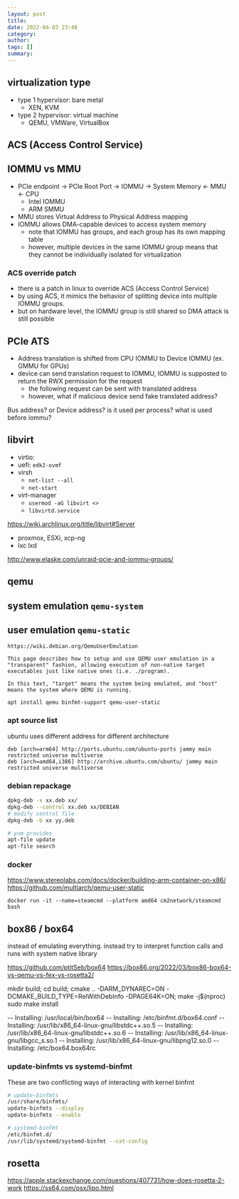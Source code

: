 ```yaml
---
layout: post
title:
date: 2022-04-03 23:48
category:
author:
tags: []
summary:
---
```


## virtualization type

- type 1 hypervisor: bare metal
  - XEN, KVM
- type 2 hypervisor: virtual machine
  - QEMU, VMWare, VirtualBox

## ACS (Access Control Service)


## IOMMU vs MMU

- PCIe endpoint -> PCIe Root Port -> IOMMU -> System Memory <- MMU <- CPU
  - Intel IOMMU
  - ARM SMMU
- MMU stores Virtual Address to Physical Address mapping
- IOMMU allows DMA-capable devices to access system memory
  - note that IOMMU has groups, and each group has its own mapping table
  - however, multiple devices in the same IOMMU group means that they cannot be individually isolated for virtualization

### ACS override patch

- there is a patch in linux to override ACS (Access Control Service)
- by using ACS, it mimics the behavior of splitting device into multiple IOMMU groups.
- but on hardware level, the IOMMU group is still shared so DMA attack is still possible

## PCIe ATS

- Address translation is shifted from CPU IOMMU to Device IOMMU (ex. GMMU for GPUs)
- device can send translation request to IOMMU, IOMMU is supposted to return the RWX permission for the request
  - the following request can be sent with translated address
  - however, what if malicious device send fake translated address?

Bus address?
or Device address?
is it used per process?
what is used before iommu?

## libvirt

- virtio:
- uefi: `edk2-ovmf`
- virsh
  - `net-list --all`
  - `net-start`
- virt-manager
  - `usermod -aG libvirt <>`
  - `libvirtd.service`

https://wiki.archlinux.org/title/libvirt#Server

- proxmox, ESXi, xcp-ng
- lxc lxd

http://www.elaske.com/unraid-pcie-and-iommu-groups/

## qemu

## system emulation `qemu-system`

## user emulation `qemu-static`

```
https://wiki.debian.org/QemuUserEmulation

This page describes how to setup and use QEMU user emulation in a "transparent" fashion, allowing execution of non-native target executables just like native ones (i.e. ./program).

In this text, "target" means the system being emulated, and "host" means the system where QEMU is running.
```

`apt install qemu binfmt-support qemu-user-static`

### apt source list

ubuntu uses different address for different architecture

```
deb [arch=arm64] http://ports.ubuntu.com/ubuntu-ports jammy main restricted universe multiverse
deb [arch=amd64,i386] http://archive.ubuntu.com/ubuntu/ jammy main restricted universe multiverse
```

### debian repackage

```bash
dpkg-deb -x xx.deb xx/
dpkg-deb --control xx.deb xx/DEBIAN
# modify control file
dpkg-deb -b xx yy.deb

# yum provides
apt-file update
apt-file search
```

### docker

https://www.stereolabs.com/docs/docker/building-arm-container-on-x86/
https://github.com/multiarch/qemu-user-static

`docker run -it --name=steamcmd --platform amd64 cm2network/steamcmd bash`

## box86 / box64

instead of emulating everything. instead try to interpret function calls and runs with system native library

https://github.com/ptitSeb/box64
https://box86.org/2022/03/box86-box64-vs-qemu-vs-fex-vs-rosetta2/

mkdir build;
cd build;
cmake .. -DARM_DYNAREC=ON -DCMAKE_BUILD_TYPE=RelWithDebInfo -DPAGE64K=ON;
make -j$(nproc)
sudo make install

-- Installing: /usr/local/bin/box64
-- Installing: /etc/binfmt.d/box64.conf
-- Installing: /usr/lib/x86_64-linux-gnu/libstdc++.so.5
-- Installing: /usr/lib/x86_64-linux-gnu/libstdc++.so.6
-- Installing: /usr/lib/x86_64-linux-gnu/libgcc_s.so.1
-- Installing: /usr/lib/x86_64-linux-gnu/libpng12.so.0
-- Installing: /etc/box64.box64rc

### update-binfmts vs systemd-binfmt

These are two conflicting ways of interacting with kernel binfmt

```bash
# update-binfmts
/usr/share/binfmts/
update-binfmts --display
update-binfmts --enable

# systemd-binfmt
/etc/binfmt.d/
/usr/lib/systemd/systemd-binfmt --cat-config
```

## rosetta

https://apple.stackexchange.com/questions/407731/how-does-rosetta-2-work
https://ss64.com/osx/lipo.html
